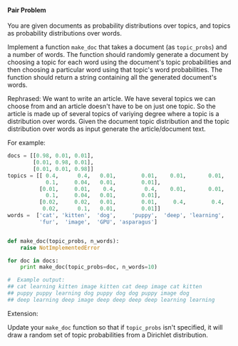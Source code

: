 #### Pair Problem

You are given documents as probability distributions over topics, and topics as probability distributions over words.

Implement a function `make_doc` that takes a document (as `topic_probs`) and a number of words. The function should randomly generate a document by choosing a topic for each word using the document's topic probabilities and then choosing a particular word using that topic's word probabilities. The function should return a string containing all the generated document's words.

Rephrased: We want to write an article. We have several topics we can choose from and an article doesn't have to be on just one topic. So the article is made up of several topics of variying degree where a topic is a distribution over words. Given the document topic distribution and the topic distribution over words as input generate the article/document text. 

For example:
```python
docs = [[0.98, 0.01, 0.01],
        [0.01, 0.98, 0.01],
        [0.01, 0.01, 0.98]]
topics = [[ 0.4,      0.4,   0.01,        0.01,    0.01,       0.01,
            0.1,     0.04,   0.01,        0.01],
          [0.01,     0.01,    0.4,         0.4,    0.01,       0.01,
            0.1,     0.04,   0.01,        0.01],
          [0.02,     0.02,   0.01,        0.01,     0.4,        0.4,
           0.02,      0.1,   0.01,        0.01]]
words =  ['cat', 'kitten',  'dog',     'puppy',  'deep', 'learning',
          'fur',  'image',  'GPU', 'asparagus']


def make_doc(topic_probs, n_words):
    raise NotImplementedError

for doc in docs:
    print make_doc(topic_probs=doc, n_words=10)

#  Example output:
## cat learning kitten image kitten cat deep image cat kitten
## puppy puppy learning dog puppy dog dog puppy image dog
## deep learning deep image deep deep deep deep learning learning
```

Extension:

Update your `make_doc` function so that if `topic_probs` isn't specified, it will draw a random set of topic probabilities from a Dirichlet distribution.
